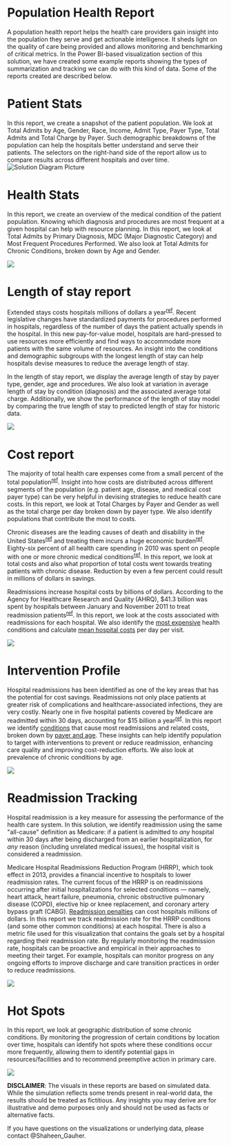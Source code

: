 # Population Health Report 

A population health report helps the health care providers gain insight into the population they serve and get actionable intelligence. It sheds light on the quality of care being provided and allows monitoring and benchmarking of critical metrics. In the Power BI-based visualization section of this solution, we have created some example reports showing the types of summarization and tracking we can do with this kind of data. Some of the reports created are described below.  

# **Patient Stats**
 
In this report, we create a snapshot of the patient population. We look at Total Admits by Age, Gender, Race, Income, Admit Type, Payer Type, Total Admits and Total Charge by Payer. Such demographic breakdowns of the population can help the hospitals better understand and serve their patients. The selectors on the right-hand side of the report allow us to compare results across different hospitals and over time.
![Solution Diagram Picture](https://github.com/Azure/cortana-intelligence-population-health-management/blob/master/ManualDeploymentGuide/media/pbi_PatientStats.PNG?raw=true)

# **Health Stats**

In this report, we create an overview of the medical condition of the patient population. Knowing which diagnosis and procedures are most frequent at a given hospital can help with resource planning. In this report, we look at Total Admits by Primary Diagnosis, MDC (Major Diagnostic Category) and Most Frequent Procedures Performed. We also look at Total Admits for Chronic Conditions, broken down by Age and Gender.

![](https://github.com/Azure/cortana-intelligence-population-health-management/blob/master/ManualDeploymentGuide/media/pbi_HealthStats.PNG?raw=true)

# **Length of stay report**
Extended stays costs hospitals millions of dollars a year<sup>[ref](https://www.hcup-us.ahrq.gov/reports/statbriefs/sb180-Hospitalizations-United-States-2012.pdf)</sup>. Recent legislative changes have standardized payments for procedures performed in hospitals, regardless of the number of days the patient actually spends in the hospital. In this new pay-for-value model, hospitals are hard-pressed to use resources more efficiently and find ways to accommodate more patients with the same volume of resources. An insight into the conditions and demographic subgroups with the longest length of stay can help hospitals devise measures to reduce the average length of stay.

In the length of stay report, we display the average length of stay by payer type, gender, age and procedures. We also look at variation in average length of stay by condition (diagnosis) and the associated average total charge. Additionally, we show the performance of the length of stay model by comparing the true length of stay to predicted length of stay for historic data.

![](https://github.com/Azure/cortana-intelligence-population-health-management/blob/master/ManualDeploymentGuide/media/pbi_LengthofStayReport.PNG?raw=true)

# **Cost report**

The majority of total health care expenses come from a small percent of the total population<sup>[ref](https://archive.ahrq.gov/research/findings/factsheets/costs/expriach/)</sup>. Insight into how costs are distributed across different segments of the population (e.g. patient age, disease, and medical cost payer type) can be very helpful in devising strategies to reduce health care costs. In this report, we look at Total Charges by Payer and Gender as well as the total charge per day broken down by payer type. We also identify populations that contribute the most to costs. 

Chronic diseases are the leading causes of death and disability in the United States<sup>[ref](https://www.cdc.gov/chronicdisease/overview/)</sup> and treating them incurs a huge economic burden<sup>[ref](http://www.milkeninstitute.org/publications/view/321)</sup>. Eighty-six percent of all health care spending in 2010 was spent on people with one or more chronic medical conditions<sup>[ref](https://www.ahrq.gov/sites/default/files/wysiwyg/professionals/prevention-chronic-care/decision/mcc/mccchartbook.pdf)</sup>. In this report, we look at total costs and also what proportion of total costs went towards treating patients with chronic disease. Reduction by even a few percent could result in millions of dollars in savings.

Readmissions increase hospital costs by billions of dollars. According to the Agency for Healthcare Research and Quality (AHRQ), $41.3 billion was spent by hospitals between January and November 2011 to treat readmission patients<sup>[ref](http://www.fiercehealthcare.com/finance/readmissions-lead-to-41-3b-additional-hospital-costs)</sup>. In this report, we look at the costs associated with readmissions for each hospital. We also identify the [most expensive](https://www.hcup-us.ahrq.gov/reports/statbriefs/sb204-Most-Expensive-Hospital-Conditions.jsp) health conditions and calculate [mean hospital costs](https://www.hcup-us.ahrq.gov/reports/statbriefs/sb181-Hospital-Costs-United-States-2012.pdf) per day per visit.

![](https://github.com/Azure/cortana-intelligence-population-health-management/blob/master/ManualDeploymentGuide/media/pbi_CostReport.PNG?raw=true)

# **Intervention Profile**

Hospital readmissions has been identified as one of the key areas that has the potential for cost savings. Readmissions not only place patients at greater risk of complications and healthcare-associated infections, they are very costly. Nearly one in five hospital patients covered by Medicare are readmitted within 30 days, accounting for $15 billion a year<sup>[ref](https://www.ahrq.gov/news/blog/ahrqviews/112015.html)</sup>. In this report we identify [conditions](https://www.hcup-us.ahrq.gov/reports/statbriefs/sb172-Conditions-Readmissions-Payer.pdf) that cause most readmissions and related costs, broken down by [payer and age](https://www.hcup-us.ahrq.gov/reports/statbriefs/sb199-Readmissions-Payer-Age.pdf). These insights can help identify population to target with interventions to prevent or reduce readmission, enhancing care quality and improving cost-reduction efforts. We also look at prevalence of chronic conditions by age.

![](https://github.com/Azure/cortana-intelligence-population-health-management/blob/master/ManualDeploymentGuide/media/pbi_InterventionProfile.PNG?raw=true)

# **Readmission Tracking**
Hospital readmission is a key measure for assessing the performance of the health care system. In this solution, we identify readmission using the same "all-cause" definition as Medicare: if a patient is admitted to *any* hospital within 30 days after being discharged from an earlier hospitalization, for *any* reason (including unrelated medical issues), the hospital visit is considered a readmission.
 
Medicare Hospital Readmissions Reduction Program (HRRP), which took effect in 2013, provides a financial incentive to hospitals to lower readmission rates. The current focus of the HRRP is on readmissions occurring after initial hospitalizations for selected conditions — namely, heart attack, heart failure, pneumonia, chronic obstructive pulmonary disease (COPD), elective hip or knee replacement, and coronary artery bypass graft (CABG). [Readmission penalties](http://khn.org/news/more-than-half-of-hospitals-to-be-penalized-for-excess-readmissions/) can cost hospitals millions of dollars. In this report we track readmission rate for the HRRP conditions (and some other common conditions) at each hospital. There is also a metric file used for this visualization that contains the goals set by a hospital regarding their readmission rate. By regularly monitoring the readmission rate, hospitals can be proactive and empirical in their approaches to meeting their target. For example, hospitals can monitor progress on any ongoing efforts to improve discharge and care transition practices in order to reduce readmissions.

![](https://github.com/Azure/cortana-intelligence-population-health-management/blob/master/ManualDeploymentGuide/media/pbi_ReadmissionTracking.PNG?raw=true)


# **Hot Spots**

In this report, we look at geographic distribution of some chronic conditions. By monitoring the progression of certain conditions by location over time, hospitals can identify hot spots where these conditions occur more frequently, allowing them to identify potential gaps in resources/facilities and to recommend preemptive action in primary care.

![](https://github.com/Azure/cortana-intelligence-population-health-management/blob/master/ManualDeploymentGuide/media/pbi_HotSpots.PNG?raw=true)

**DISCLAIMER**: The visuals in these reports are based on simulated data. While the simulation reflects some trends present in real-world  data, the results should be treated as fictitious. Any insights you may derive are for illustrative and demo purposes only and should not be used as facts or alternative facts.

If you have questions on the visualizations or underlying data, please contact @Shaheen_Gauher.
